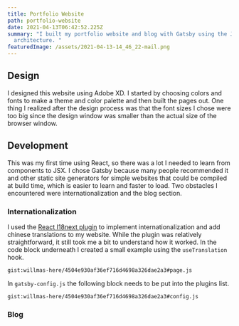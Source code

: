 ```yaml
---
title: Portfolio Website
path: portfolio-website
date: 2021-04-13T06:42:52.225Z
summary: "I built my portfolio website and blog with Gatsby using the JAMstack
  architecture. "
featuredImage: /assets/2021-04-13-14_46_22-mail.png
---
```

## Design

I designed this website using Adobe XD. I started by choosing colors and fonts to make a theme and color palette and then built the pages out. One thing I realized after the design process was that the font sizes I chose were too big since the design window was smaller than the actual size of the browser window. 

## Development

This was my first time using React, so there was a lot I needed to learn from components to JSX. I chose Gatsby because many people recommended it and other static site generators for simple websites that could be compiled at build time, which is easier to learn and faster to load. Two obstacles I encountered were internationalization and the blog section.

### Internationalization

I used the [React I18next plugin](https://www.gatsbyjs.com/plugins/gatsby-plugin-react-i18next/) to implement internationalization and add chinese translations to my website. While the plugin was relatively straightforward, it still took me a bit to understand how it worked. In the code block underneath I created a small example using the `useTranslation` hook.

`gist:willmas-here/4504e930af36ef716d4698a326dae2a3#page.js`

In `gatsby-config.js` the following block needs to be put into the plugins list.

`gist:willmas-here/4504e930af36ef716d4698a326dae2a3#config.js`

### Blog